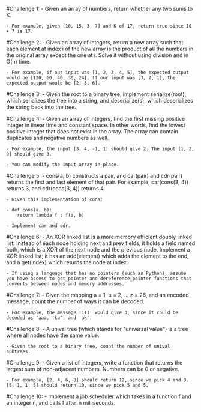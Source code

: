 #Challenge 1:
	- Given an array of numbers, return whether any two sums to K.

	- For example, given [10, 15, 3, 7] and K of 17, return true since 10 + 7 is 17.

	
#Challenge 2:
	- Given an array of integers, return a new array such that each element at index i of the new array is the product of all the numbers in the original array except the one at i. Solve it without using division and in O(n) time.

	- For example, if our input was [1, 2, 3, 4, 5], the expected output would be [120, 60, 40, 30, 24]. If our input was [3, 2, 1], the expected output would be [2, 3, 6].
	

#Challenge 3:
	- Given the root to a binary tree, implement serialize(root), which serializes the tree into a string, and deserialize(s), which deserializes the string back into the tree.

	
#Challenge 4:
	- Given an array of integers, find the first missing positive integer in linear time and constant space. In other words, find the lowest positive integer that does not exist in the array. The array can contain duplicates and negative numbers as well.

	- For example, the input [3, 4, -1, 1] should give 2. The input [1, 2, 0] should give 3.

	- You can modify the input array in-place.

	
#Challenge 5:
	- cons(a, b) constructs a pair, and car(pair) and cdr(pair) returns the first and last element of that pair. For example, car(cons(3, 4)) returns 3, and cdr(cons(3, 4)) returns 4.

	- Given this implementation of cons:

	- def cons(a, b):
		return lambda f : f(a, b)

	- Implement car and cdr.


#Challenge 6:
	- An XOR linked list is a more memory efficient doubly linked list. Instead of each node holding next and prev fields, it holds a field named both, which is a XOR of the next node and the previous node. Implement a XOR linked list; it has an add(element) which adds the element to the end, and a get(index) which returns the node at index.

	- If using a language that has no pointers (such as Python), assume you have access to get_pointer and dereference_pointer functions that converts between nodes and memory addresses.

	
#Challenge 7:
	- Given the mapping a = 1, b = 2, ... z = 26, and an encoded message, count the number of ways it can be decoded.

	- For example, the message '111' would give 3, since it could be decoded as 'aaa, 'ka', and 'ak'.

	
#Challenge 8:
	- A unival tree (which stands for "universal value") is a tree where all nodes have the same value.

	- Given the root to a binary tree, count the number of unival subtrees.
	

#Challenge 9:
	- Given a list of integers, write a function that returns the largest sum of non-adjacent numbers. Numbers can be 0 or negative.

	- For example, [2, 4, 6, 8] should return 12, since we pick 4 and 8. [5, 1, 1, 5] should return 10, since we pick 5 and 5.
	

#Challenge 10:
	- Implement a job scheduler which takes in a function f and an integer n, and calls f after n milliseconds.
